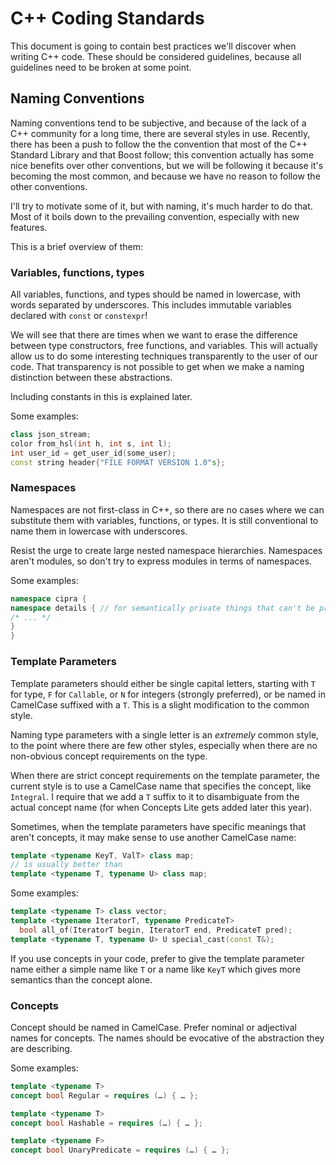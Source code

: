 C++ Coding Standards
====================

This document is going to contain best practices we'll discover when
writing C++ code.  These should be considered guidelines, because all
guidelines need to be broken at some point.

Naming Conventions
------------------

Naming conventions tend to be subjective, and because of the lack of a
C++ community for a long time, there are several styles in use.
Recently, there has been a push to follow the the convention that most
of the C++ Standard Library and that Boost follow; this convention
actually has some nice benefits over other conventions, but we will be
following it because it's becoming the most common, and because we
have no reason to follow the other conventions.

I'll try to motivate some of it, but with naming, it's much harder to
do that.  Most of it boils down to the prevailing convention,
especially with new features.

This is a brief overview of them:

### Variables, functions, types

All variables, functions, and types should be named in lowercase, with
words separated by underscores.  This includes immutable variables
declared with `const` or `constexpr`!

We will see that there are times when we want to erase the difference
between type constructors, free functions, and variables.  This will
actually allow us to do some interesting techniques transparently to
the user of our code.  That transparency is not possible to get when
we make a naming distinction between these abstractions.

Including constants in this is explained later.

Some examples:

```cpp
class json_stream;
color from_hsl(int h, int s, int l);
int user_id = get_user_id(some_user);
const string header{"FILE FORMAT VERSION 1.0"s};
```

### Namespaces

Namespaces are not first-class in C++, so there are no cases where we
can substitute them with variables, functions, or types.  It is still
conventional to name them in lowercase with underscores.

Resist the urge to create large nested namespace hierarchies.
Namespaces aren't modules, so don't try to express modules in terms of
namespaces.

Some examples:

```cpp
namespace cipra {
namespace details { // for semantically private things that can't be private :(
/* ... */
}
}
```

### Template Parameters

Template parameters should either be single capital letters, starting
with `T` for type, `F` for `Callable`, or `N` for integers (strongly
preferred), or be named in CamelCase suffixed with a `T`.  This is a
slight modification to the common style.

Naming type parameters with a single letter is an _extremely_ common
style, to the point where there are few other styles, especially when
there are no non-obvious concept requirements on the type.

When there are strict concept requirements on the template parameter,
the current style is to use a CamelCase name that specifies the
concept, like `Integral`.  I require that we add a `T` suffix to it to
disambiguate from the actual concept name (for when Concepts Lite gets
added later this year).

Sometimes, when the template parameters have specific meanings that
aren't concepts, it may make sense to use another CamelCase name:

```cpp
template <typename KeyT, ValT> class map;
// is usually better than
template <typename T, typename U> class map;
```

Some examples:

```cpp
template <typename T> class vector;
template <typename IteratorT, typename PredicateT>
  bool all_of(IteratorT begin, IteratorT end, PredicateT pred);
template <typename T, typename U> U special_cast(const T&);
```

If you use concepts in your code, prefer to give the template
parameter name either a simple name like `T` or a name like `KeyT`
which gives more semantics than the concept alone.

### Concepts

Concept should be named in CamelCase.  Prefer nominal or adjectival
names for concepts.  The names should be evocative of the abstraction
they are describing.

Some examples:

```cpp
template <typename T>
concept bool Regular = requires (…) { … };

template <typename T>
concept bool Hashable = requires (…) { … };

template <typename F>
concept bool UnaryPredicate = requires (…) { … };
```
